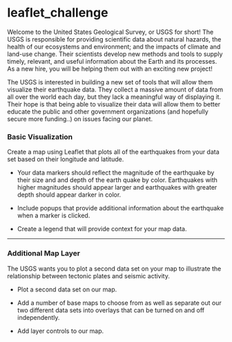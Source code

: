 # leaflet_challenge

Welcome to the United States Geological Survey, or USGS for short! The USGS is responsible for providing scientific data about natural hazards, the health of our ecosystems and environment; and the impacts of climate and land-use change. Their scientists develop new methods and tools to supply timely, relevant, and useful information about the Earth and its processes. As a new hire, you will be helping them out with an exciting new project!

The USGS is interested in building a new set of tools that will allow them visualize their earthquake data. They collect a massive amount of data from all over the world each day, but they lack a meaningful way of displaying it. Their hope is that being able to visualize their data will allow them to better educate the public and other government organizations (and hopefully secure more funding..) on issues facing our planet.

### Basic Visualization

Create a map using Leaflet that plots all of the earthquakes from your data set based on their longitude and latitude.

* Your data markers should reflect the magnitude of the earthquake by their size and and depth of the earth quake by color. Earthquakes with higher magnitudes should appear larger and earthquakes with greater depth should appear darker in color.

* Include popups that provide additional information about the earthquake when a marker is clicked.

* Create a legend that will provide context for your map data.

- - -

### Additional Map Layer

The USGS wants you to plot a second data set on your map to illustrate the relationship between tectonic plates and seismic activity. 

* Plot a second data set on our map.

* Add a number of base maps to choose from as well as separate out our two different data sets into overlays that can be turned on and off independently.

* Add layer controls to our map.
